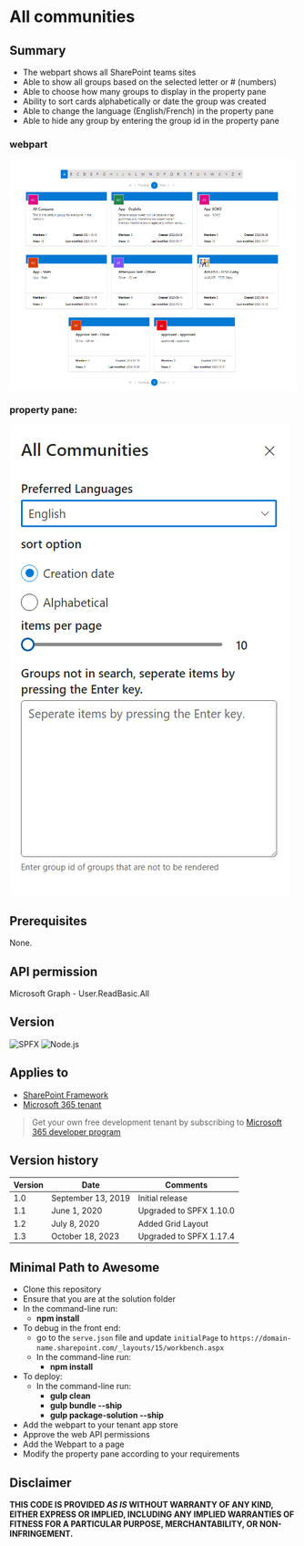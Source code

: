# All communities

## Summary

- The webpart shows all SharePoint teams sites
- Able to show all groups based on the selected letter or # (numbers)
- Able to choose how many groups to display in the property pane
- Ability to sort cards alphabetically or date the group was created
- Able to change the language (English/French) in the property pane
- Able to hide any group by entering the group id in the property pane

### webpart
![Grid Demo](./src/webparts/reactAllGroups/assets/All_Communities.png)

### property pane:
![Property Pane Demo](./src/webparts/reactAllGroups/assets/PropertyPane_AllComm.png)


## Prerequisites
None.

## API permission
Microsoft Graph - User.ReadBasic.All

## Version 

![SPFX](https://img.shields.io/badge/SPFX-1.17.4-green.svg)
![Node.js](https://img.shields.io/badge/Node.js-v16.3+-green.svg)

## Applies to

- [SharePoint Framework](https://aka.ms/spfx)
- [Microsoft 365 tenant](https://docs.microsoft.com/en-us/sharepoint/dev/spfx/set-up-your-developer-tenant)

> Get your own free development tenant by subscribing to [Microsoft 365 developer program](http://aka.ms/o365devprogram)

## Version history

Version|Date|Comments
-------|----|--------
1.0|September 13, 2019|Initial release
1.1|June 1, 2020| Upgraded to SPFX 1.10.0
1.2|July 8, 2020| Added Grid Layout
1.3|October 18, 2023| Upgraded to SPFX 1.17.4

## Minimal Path to Awesome

- Clone this repository
- Ensure that you are at the solution folder
- In the command-line run:
  - **npm install**
- To debug in the front end:
  - go to the `serve.json` file and update `initialPage` to `https://domain-name.sharepoint.com/_layouts/15/workbench.aspx`
  - In the command-line run:
    - **npm install**
- To deploy:
  - In the command-line run:
    - **gulp clean**
    - **gulp bundle --ship**
    - **gulp package-solution --ship**
- Add the webpart to your tenant app store
- Approve the web API permissions
- Add the Webpart to a page
- Modify the property pane according to your requirements
## Disclaimer

**THIS CODE IS PROVIDED *AS IS* WITHOUT WARRANTY OF ANY KIND, EITHER EXPRESS OR IMPLIED, INCLUDING ANY IMPLIED WARRANTIES OF FITNESS FOR A PARTICULAR PURPOSE, MERCHANTABILITY, OR NON-INFRINGEMENT.**
